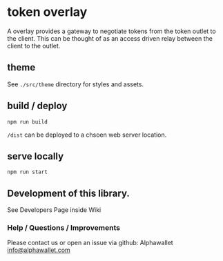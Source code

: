 # token overlay

A overlay provides a gateway to negotiate tokens from the token outlet to the client. This can be thought of as an access driven relay between the client to the outlet.

## theme

See `./src/theme` directory for styles and assets.
## build / deploy

`npm run build`

`/dist` can be deployed to a chsoen web server location.
## serve locally

`npm run start`

## Development of this library.

See Developers Page inside Wiki

### Help / Questions / Improvements

Please contact us or open an issue via github:
Alphawallet <info@alphawallet.com>
